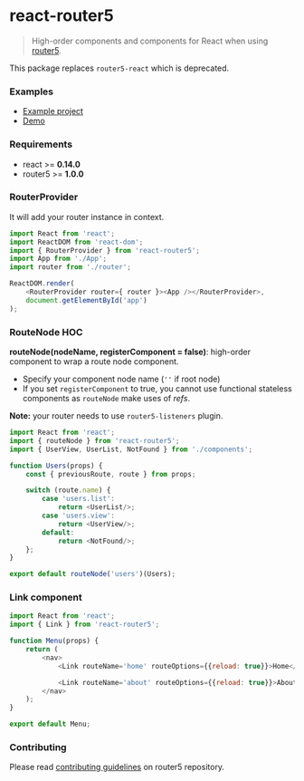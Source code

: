 # react-router5

> High-order components and components for React when using [router5](https://github.com/router5/router5).

This package replaces `router5-react` which is deprecated.

### Examples

* [Example project](https://github.com/router5/examples/tree/master/apps/react)
* [Demo](https://router5.github.io/docs/with-react.html#/inbox)

### Requirements

- react >= __0.14.0__
- router5 >= __1.0.0__


### RouterProvider

It will add your router instance in context.

```javascript
import React from 'react';
import ReactDOM from 'react-dom';
import { RouterProvider } from 'react-router5';
import App from './App';
import router from './router';

ReactDOM.render(
    <RouterProvider router={ router }><App /></RouterProvider>,
    document.getElementById('app')
);
```

### RouteNode HOC

__routeNode(nodeName, registerComponent = false)__: high-order component to wrap a route node component.

- Specify your component node name (`''` if root node)
- If you set `registerComponent` to true, you cannot use functional stateless components as `routeNode` make uses of _refs_.

__Note:__ your router needs to use `router5-listeners` plugin.

```javascript
import React from 'react';
import { routeNode } from 'react-router5';
import { UserView, UserList, NotFound } from './components';

function Users(props) {
    const { previousRoute, route } from props;

    switch (route.name) {
        case 'users.list':
            return <UserList/>;
        case 'users.view':
            return <UserView/>;
        default:
            return <NotFound/>;
    };
}

export default routeNode('users')(Users);

```

### Link component

```javascript
import React from 'react';
import { Link } from 'react-router5';

function Menu(props) {
    return (
        <nav>
            <Link routeName='home' routeOptions={{reload: true}}>Home</Link>

            <Link routeName='about' routeOptions={{reload: true}}>About</Link>
        </nav>
    );
}

export default Menu;
```


### Contributing

Please read [contributing guidelines](https://github.com/router5/router5/blob/master/CONTRIBUTING.md) on router5 repository.
